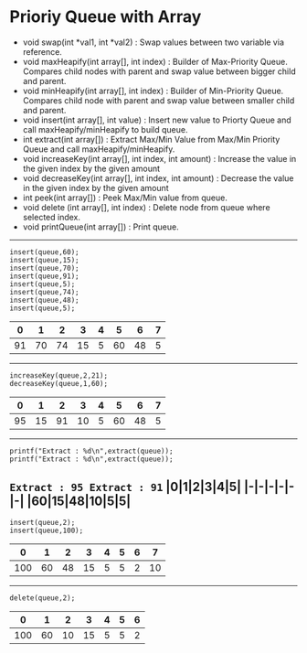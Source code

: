 # Prioriy Queue with Array
- void swap(int *val1, int *val2) : Swap values between two variable via reference.
- void maxHeapify(int array[], int index) : Builder of Max-Priority Queue. Compares child nodes with parent and swap value between bigger child and parent.
- void minHeapify(int array[], int index) : Builder of Min-Priority Queue. Compares child node with parent and swap value between smaller child and parent.
- void insert(int array[], int value) : Insert new value to Priorty Queue and call maxHeapify/minHeapify to build queue.
- int extract(int array[]) : Extract Max/Min Value from Max/Min Priority Queue and call maxHeapify/minHeapify. 
- void increaseKey(int array[], int index, int amount) : Increase the value in the given index by the given amount
- void decreaseKey(int array[], int index, int amount) : Decrease the value in the given index by the given amount
- int peek(int array[]) : Peek Max/Min value from queue.
- void delete (int array[], int index) : Delete node from queue where selected index.
- void printQueue(int array[]) : Print queue.

---

```
insert(queue,60);
insert(queue,15);
insert(queue,70);
insert(queue,91);
insert(queue,5);
insert(queue,74);
insert(queue,48);
insert(queue,5);
```
|0|1|2|3|4|5|6|7|
|-|-|-|-|-|-|-|-|
|91|70|74|15|5|60|48|5|
---
```
increaseKey(queue,2,21);
decreaseKey(queue,1,60);
```
|0|1|2|3|4|5|6|7|
|-|-|-|-|-|-|-|-|
|95|15|91|10|5|60|48|5|
---
```
printf("Extract : %d\n",extract(queue));
printf("Extract : %d\n",extract(queue));
```
``
Extract : 95
Extract : 91
``
|0|1|2|3|4|5|
|-|-|-|-|-|-|
|60|15|48|10|5|5|
---
```
insert(queue,2);
insert(queue,100);
```

|0|1|2|3|4|5|6|7|
|-|-|-|-|-|-|-|-|
|100|60|48|15|5|5|2|10|
---

```
delete(queue,2);
```
|0|1|2|3|4|5|6|
|-|-|-|-|-|-|-|
|100|60|10|15|5|5|2|
